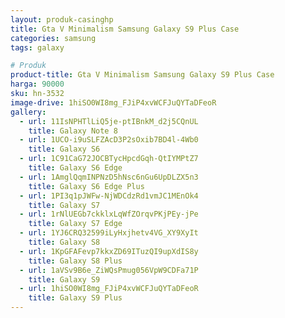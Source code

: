 ```yaml
---
layout: produk-casinghp
title: Gta V Minimalism Samsung Galaxy S9 Plus Case
categories: samsung
tags: galaxy

# Produk
product-title: Gta V Minimalism Samsung Galaxy S9 Plus Case
harga: 90000
sku: hn-3532
image-drive: 1hiSO0WI8mg_FJiP4xvWCFJuQYTaDFeoR
gallery:
  - url: 11IsNPHTlLiQ5je-ptIBnkM_d2j5CQnUL
    title: Galaxy Note 8
  - url: 1UCO-i9uSLFZAcD3P2sOxib7BD4l-4Wb0
    title: Galaxy S6
  - url: 1C91CaG72JOCBTycHpcdGqh-QtIYMPtZ7
    title: Galaxy S6 Edge
  - url: 1AmglQqmINPNzD5hNsc6nGu6UpDLZX5n3
    title: Galaxy S6 Edge Plus
  - url: 1PI3q1pJWFw-NjWDCdzRd1vmJC1MEnOk4
    title: Galaxy S7
  - url: 1rNlUEGb7ckklxLqWfZOrqvPKjPEy-jPe
    title: Galaxy S7 Edge
  - url: 1YJ6CRQ32599iLyHxjhetv4VG_XY9XyIt
    title: Galaxy S8
  - url: 1KpGFAFevp7kkxZD69ITuzQI9upXdIS8y
    title: Galaxy S8 Plus
  - url: 1aVSv9B6e_ZiWQsPmug056VpW9CDFa71P
    title: Galaxy S9
  - url: 1hiSO0WI8mg_FJiP4xvWCFJuQYTaDFeoR
    title: Galaxy S9 Plus
---
```

